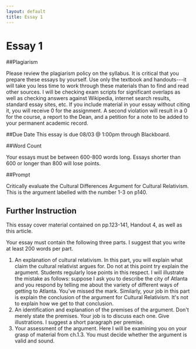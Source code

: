 ```yaml
---
layout: default
title: Essay 1
---
```


# Essay 1 #

##Plagiarism

Please review the plagiarism policy on the syllabus. It is critical that you prepare these essays by yourself. Use only the textbook and handouts---it will take you less time to work through these materials than to find and read other sources. I will be checking exam scripts for significant overlaps as well as checking answers against Wikipedia, internet search results, standard essay sites, etc. If you include material in your essay without citing it, you will receive 0 for the assignment. A second violation will result in a 0 for the course, a report to the Dean, and a petition for a note to be added to your permanent academic record. 

##Due Date
This essay is due 08/03 @ 1:00pm through Blackboard. 

##Word Count

Your essays must be between 600-800 words long. Essays shorter than 600 or longer than 800 will lose points. 

##Prompt 

Critically evaluate the Cultural Differences Argument for Cultural Relativism. This is the argument labelled with the number 1-3 on p140.

## Further Instruction 

This essay cover material contained on pp.123-141, Handout 4, as well as this article.

Your essay must contain the following three parts. I suggest that you write at least 200 words per part. 

1. An explanation of cultural relativism. In this part, you will explain what claim the cultural relativist argues for. Do not at this point try explain the argument. Students regularly lose points in this respect. I will illustrate the mistake as follows: suppose I ask you to describe the city of Atlanta and you respond by telling me about the variety of different ways of getting to Atlanta. You've missed the mark. Similarly, your job in this part is explain the conclusion of the argument for Cultural Relativism. It's not to explain how we get to that conclusion. 
2. An identification and explanation of the premises of the argument. Don't merely state the premises. Your job is to discuss each one. Give illustrations. I suggest a short paragraph per premise.
3. Your assessment of the argument. Here I will be examining you on your grasp of material from ch.1.3. You must decide whether the argument is valid and sound. 